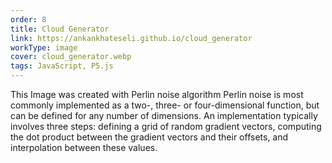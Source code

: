 ```yaml
---
order: 8
title: Cloud Generator
link: https://ankankhateseli.github.io/cloud_generator
workType: image
cover: cloud_generator.webp
tags: JavaScript, P5.js
---
```


This Image was created with Perlin noise algorithm
Perlin noise is most commonly implemented as a two-, three- or four-dimensional function, but can be defined for any number of dimensions. An implementation typically involves three steps: defining a grid of random gradient vectors, computing the dot product between the gradient vectors and their offsets, and interpolation between these values.
